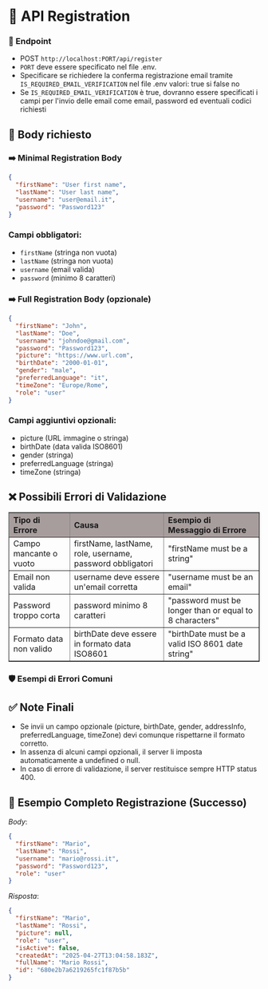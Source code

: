 # 📄 API Registration

### 📍 Endpoint

- POST `http://localhost:PORT/api/register`
- `PORT` deve essere specificato nel file .env.
- Specificare se richiedere la conferma registrazione email tramite `IS_REQUIRED_EMAIL_VERIFICATION` nel file .env valori: true si false no
- Se `IS_REQUIRED_EMAIL_VERIFICATION` è true, dovranno essere specificati i campi per l'invio delle email come email, password ed eventuali codici richiesti

## 🧩 Body richiesto

### ➡️ Minimal Registration Body

```json
{
  "firstName": "User first name",
  "lastName": "User last name",
  "username": "user@email.it",
  "password": "Password123"
}
```

### Campi obbligatori:

- `firstName` (stringa non vuota)
- `lastName` (stringa non vuota)
- `username` (email valida)
- `password` (minimo 8 caratteri)

### ➡️ Full Registration Body (opzionale)

```json
{
  "firstName": "John",
  "lastName": "Doe",
  "username": "johndoe@gmail.com",
  "password": "Password123",
  "picture": "https://www.url.com",
  "birthDate": "2000-01-01",
  "gender": "male",
  "preferredLanguage": "it",
  "timeZone": "Europe/Rome",
  "role": "user"
}
```

### Campi aggiuntivi opzionali:

- picture (URL immagine o stringa)
- birthDate (data valida ISO8601)
- gender (stringa)
- preferredLanguage (stringa)
- timeZone (stringa)

## ❌ Possibili Errori di Validazione

<table border="1" cellpadding="6" cellspacing="0" style="border-collapse: collapse; text-align: left; width: 100%;">
  <thead style="background-color: rgb(167, 157, 157);">
    <tr>
      <th>Tipo di Errore</th>
      <th>Causa</th>
      <th>Esempio di Messaggio di Errore</th>
    </tr>
  </thead>
  <tbody>
    <tr>
      <td>Campo mancante o vuoto</td>
      <td>firstName, lastName, role, username, password obbligatori</td>
      <td>"firstName must be a string"</td>
    </tr>
    <tr>
      <td>Email non valida</td>
      <td>username deve essere un'email corretta</td>
      <td>"username must be an email"</td>
    </tr>
    <tr>
      <td>Password troppo corta</td>
      <td>password minimo 8 caratteri</td>
      <td>"password must be longer than or equal to 8 characters"</td>
    </tr>
    <tr>
      <td>Formato data non valido</td>
      <td>birthDate deve essere in formato data ISO8601</td>
      <td>"birthDate must be a valid ISO 8601 date string"</td>
    </tr>
  </tbody>
</table>

### 🛡️ Esempi di Errori Comuni

## ✅ Note Finali

- Se invii un campo opzionale (picture, birthDate, gender, addressInfo, preferredLanguage, timeZone) devi comunque rispettarne il formato corretto.
- In assenza di alcuni campi opzionali, il server li imposta automaticamente a undefined o null.
- In caso di errore di validazione, il server restituisce sempre HTTP status 400.

## 🚀 Esempio Completo Registrazione (Successo)

_Body_:

```json
{
  "firstName": "Mario",
  "lastName": "Rossi",
  "username": "mario@rossi.it",
  "password": "Password123",
  "role": "user"
}
```

_Risposta_:

```json
{
  "firstName": "Mario",
  "lastName": "Rossi",
  "picture": null,
  "role": "user",
  "isActive": false,
  "createdAt": "2025-04-27T13:04:58.183Z",
  "fullName": "Mario Rossi",
  "id": "680e2b7a6219265fc1f87b5b"
}
```
